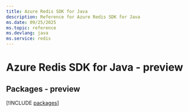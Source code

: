 ```yaml
---
title: Azure Redis SDK for Java
description: Reference for Azure Redis SDK for Java
ms.date: 09/25/2025
ms.topic: reference
ms.devlang: java
ms.service: redis
---
```

# Azure Redis SDK for Java - preview
## Packages - preview
[!INCLUDE [packages](redis-index.md)]